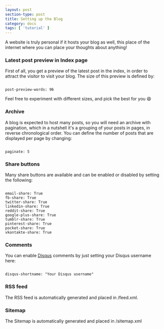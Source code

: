 ```yaml
---
layout: post
section-type: post
title: Setting up the Blog
category: docs
tags: [ 'tutorial' ]
---
```


A website is truly personal if it hosts your blog as well, this place of the internet
where you can place your thoughts about anything!

### Latest post preview in Index page

First of all, you get a preview of the latest post in the index, in order to attract the visitor to visit your blog.
The size of this preview is defined by:

<pre><code data-trim class="yaml">
post-preview-words: 96
</code></pre>

Feel free to experiment with different sizes, and pick the best for you :smile:

### Archive

A blog is expected to host many posts, so you will need an archive with pagination,
which in a nutshell it's a grouping of your posts in pages, in reverse chronological
order. You can define the number of posts that are displayed per page by changing:

<pre><code data-trim class="yaml">
paginate: 5
</code></pre>

### Share buttons

Many share buttons are available and can be enabled or disabled by setting the following:

<pre><code data-trim class="yaml">
email-share: True
fb-share: True
twitter-share: True
linkedin-share: True
reddit-share: True
google-plus-share: True
tumblr-share: True
pinterest-share: True
pocket-share: True
vkontakte-share: True
</code></pre>

### Comments

You can enable <a href="http://www.disqus.com" target="\_blank">Disqus</a> comments by just setting your Disqus username here:

<pre><code data-trim class="yaml">
disqus-shortname: "Your Disqus username"
</code></pre>

### RSS feed

The RSS feed is automatically generated and placed in /feed.xml.

### Sitemap

The Sitemap is automatically generated and placed in /sitemap.xml
